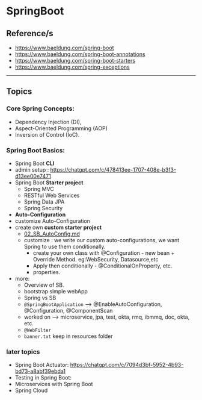 # SpringBoot
## Reference/s
- https://www.baeldung.com/spring-boot
- https://www.baeldung.com/spring-boot-annotations
- https://www.baeldung.com/spring-boot-starters
- https://www.baeldung.com/spring-exceptions
--- 
## Topics
### Core Spring Concepts:
- Dependency Injection (DI),
- Aspect-Oriented Programming (AOP)
- Inversion of Control (IoC).

### Spring Boot Basics:
- Spring Boot **CLI**
- admin setup : https://chatgpt.com/c/478413ee-1707-408e-b3f3-d13ee00e7471
- Spring Boot **Starter project**
  - Spring MVC
  - RESTful Web Services
  - Spring Data JPA
  - Spring Security
-  **Auto-Configuration**
  - customize Auto-Configuration
  - create own **custom starter project**
    - [02_SB_AutoConfig.md](02_SB_AutoConfig.md)
    - customize : we write our custom auto-configurations, we want Spring to use them conditionally.
       - create your own class with @Configuration - new bean + Override Method. eg:WebSecurity, Datasource,etc
       - Apply then conditionally - @ConditionalOnProperty, etc.
       - properties.
- more:      
  - Overview of SB.
  - bootstrap simple webApp
  - Spring vs SB
  - `@SpringBootApplication` --> @EnableAutoConfiguration, @Configuration, @ComponentScan
  - worked on --> microservice, jpa, test, okta, rmq, ibmmq, doc, okta, etc.
  - `@WebFilter`
  - `banner.txt` keep in resources folder

### later topics
- Spring Boot Actuator: https://chatgpt.com/c/7094d3bf-5952-4b93-bd73-a8abf39ebda1
- Testing in Spring Boot:
- Microservices with Spring Boot
- Spring Cloud
